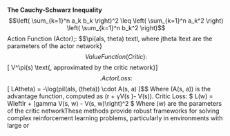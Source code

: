 **The Cauchy-Schwarz Inequality**
$$\left( \sum_{k=1}^n a_k b_k \right)^2 \leq \left( \sum_{k=1}^n a_k^2 \right) \left( \sum_{k=1}^n b_k^2 \right)$$
Action Function (Actor);: $$\pi(als, theta) textl, where jtheta ltext are the parameters of the actor network}$$
Value Function (Critic): $$[ V^\pi(s) \text{, approximated by the critic network}] $$
.Actor Loss: $$ [ LAtheta) = -\log(pil(als, (theta)) \cdot A(s, a) ]$$ Where (A(s, a)) is the advantage function, computed as
(r + γV(s )- V(s)).
Critic Loss: $ L(w) = Wleftlr + [gamma V(s, w) - V(s, w)\right)^2 $ Where (w) are the parameters of the critic networkThese methods provide robust frameworks for solving complex reinforcement learning problems, particularly in environments with large or
